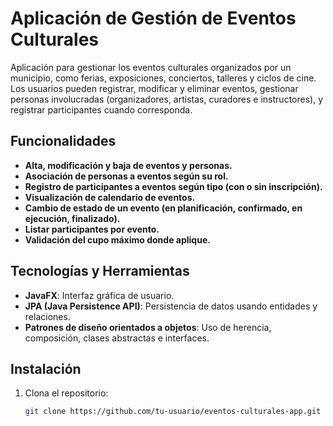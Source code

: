 # Aplicación de Gestión de Eventos Culturales

Aplicación para gestionar los eventos culturales organizados por un municipio, como ferias, exposiciones, conciertos, talleres y ciclos de cine. Los usuarios pueden registrar, modificar y eliminar eventos, gestionar personas involucradas (organizadores, artistas, curadores e instructores), y registrar participantes cuando corresponda.

## Funcionalidades

- **Alta, modificación y baja de eventos y personas.**
- **Asociación de personas a eventos según su rol.**
- **Registro de participantes a eventos según tipo (con o sin inscripción).**
- **Visualización de calendario de eventos.**
- **Cambio de estado de un evento (en planificación, confirmado, en ejecución, finalizado).**
- **Listar participantes por evento.**
- **Validación del cupo máximo donde aplique.**

## Tecnologías y Herramientas

- **JavaFX**: Interfaz gráfica de usuario.
- **JPA (Java Persistence API)**: Persistencia de datos usando entidades y relaciones.
- **Patrones de diseño orientados a objetos**: Uso de herencia, composición, clases abstractas e interfaces.

## Instalación

1. Clona el repositorio:
   ```bash
   git clone https://github.com/tu-usuario/eventos-culturales-app.git
